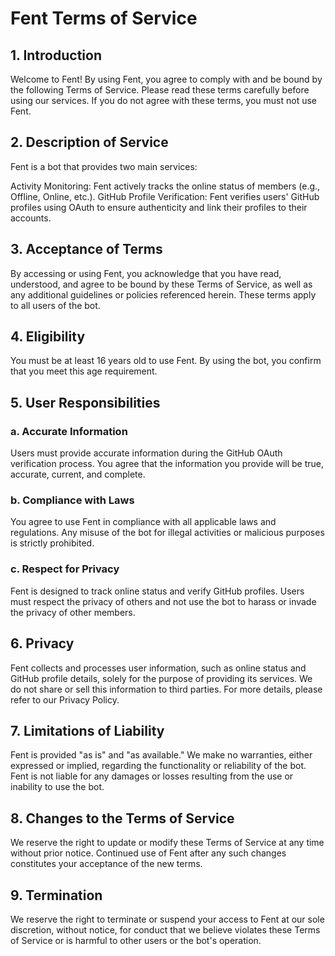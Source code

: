 # Fent Terms of Service
## 1. Introduction
Welcome to Fent! By using Fent, you agree to comply with and be bound by the following Terms of Service. Please read these terms carefully before using our services. If you do not agree with these terms, you must not use Fent.

## 2. Description of Service
Fent is a bot that provides two main services:

Activity Monitoring: Fent actively tracks the online status of members (e.g., Offline, Online, etc.).
GitHub Profile Verification: Fent verifies users' GitHub profiles using OAuth to ensure authenticity and link their profiles to their accounts.
## 3. Acceptance of Terms
By accessing or using Fent, you acknowledge that you have read, understood, and agree to be bound by these Terms of Service, as well as any additional guidelines or policies referenced herein. These terms apply to all users of the bot.

## 4. Eligibility
You must be at least 16 years old to use Fent. By using the bot, you confirm that you meet this age requirement.

## 5. User Responsibilities
### a. Accurate Information
Users must provide accurate information during the GitHub OAuth verification process. You agree that the information you provide will be true, accurate, current, and complete.

### b. Compliance with Laws
You agree to use Fent in compliance with all applicable laws and regulations. Any misuse of the bot for illegal activities or malicious purposes is strictly prohibited.

### c. Respect for Privacy
Fent is designed to track online status and verify GitHub profiles. Users must respect the privacy of others and not use the bot to harass or invade the privacy of other members.

## 6. Privacy
Fent collects and processes user information, such as online status and GitHub profile details, solely for the purpose of providing its services. We do not share or sell this information to third parties. For more details, please refer to our Privacy Policy.

## 7. Limitations of Liability
Fent is provided "as is" and "as available." We make no warranties, either expressed or implied, regarding the functionality or reliability of the bot. Fent is not liable for any damages or losses resulting from the use or inability to use the bot.

## 8. Changes to the Terms of Service
We reserve the right to update or modify these Terms of Service at any time without prior notice. Continued use of Fent after any such changes constitutes your acceptance of the new terms.

## 9. Termination
We reserve the right to terminate or suspend your access to Fent at our sole discretion, without notice, for conduct that we believe violates these Terms of Service or is harmful to other users or the bot's operation.